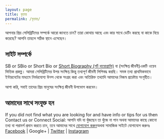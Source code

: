 ```yaml
---
layout: page
title: বৃত্তান্ত
permalink: /বৃত্তান্ত/
---
```


<amp-img width="600" height="300" layout="responsive" src="https://short-biography.com/wp-content/uploads/about/SB-Logo.png"/>
আপনার প্রিয় সেলিব্রিটিদের সম্পর্কে আরো জানতে চান? তারা কোথায় আছে এবং কার সাথে ডেটিং করছে বা কাকে বিয়ে করেছে? আপনি তাহলে সঠিক স্থানে এসেছেন।

<amp-img width="600" height="300" layout="responsive" src="https://media.short-biography.com/Celebrities.jpg"></amp-img>


## সাইট সম্পর্কে

SB or SBio or Short Bio or [Short Biography (শর্ট বায়োগ্রাফি)](https://bn.short-biography.com) বা (সংক্ষিপ্ত জীবনী)একটি ওয়েব ভিত্তিক প্রকল্প। আমরা সেলিব্রিটিদের উপর সংক্ষিপ্ত কিন্তু তথ্যপূর্ণ জীবনী লিপিবদ্ধ করছি। সমস্ত তথ্য প্রাথমিকভাবে ইন্টারনেটের মাধ্যমে নির্ভরযোগ্য উত্স থেকে সংগ্রহ করা এবং অতিরিক্ত তথ্যাদি আমাদের নিজস্ব প্রচেষ্টায় সংগৃহীত।

আশা করি, সবাই তাদের প্রিয় মানুষের সংক্ষিপ্ত জীবনী উপভোগ করবেন।

## আমাদের সাথে সংযুক্ত হন
If you did not find what you are looking for and have info or tips for us then Contact us or Connect Social: 
আপনি যদি যা খুঁজছেন তা খুঁজে না পান অথবা আমাদের কাছে কোনো তথ্য বা পরামর্শ প্রদান করতে চান, তবে আমাদের সাথে [যোগাযোগ করুন](/contact)অথবা সামাজিক সাইটে যোগাযোগ করুনঃ [Facebook][fb-shortbio] | Google+ | [Twitter][twt-shortbio] | [Instagram][ig-shortbio]

[fb-shortbio]: https://www.facebook.com/shortbiography
[twt-shortbio]: https://twitter.com/shortbiography
[ig-shortbio]: https://www.instagram.com/shortbiography
